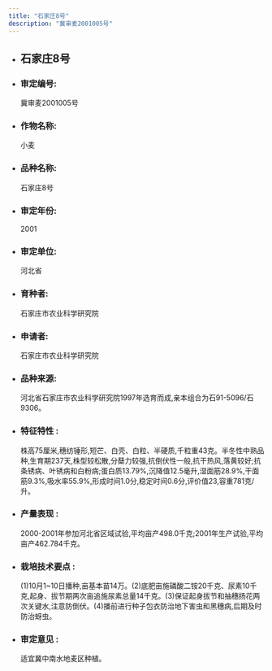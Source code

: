 ```yaml
---
title: "石家庄8号"
description: "冀审麦2001005号"
---
```

* ## 石家庄8号
* ###  审定编号:  
   冀审麦2001005号

*  ### 作物名称:  
   小麦

*   ###  品种名称: 
    石家庄8号

*   ### 审定年份: 
    2001

*   ### 审定单位:  
    河北省

*   ### 育种者:  
    石家庄市农业科学研究院

*   ### 申请者:  
    石家庄市农业科学研究院

*   ### 品种来源:  
    河北省石家庄市农业科学研究院1997年选育而成,亲本组合为石91-5096/石9306。

*   ### 特征特性 : 
    株高75厘米,穗纺锤形,短芒、白壳、白粒、半硬质,千粒重43克。半冬性中熟品种,生育期237天,株型较松散,分蘖力较强,抗倒伏性一般,抗干热风,落黄较好;抗条锈病、叶锈病和白粉病;蛋白质13.79%,沉降值12.5毫升,湿面筋28.9%,干面筋9.3%,吸水率55.9%,形成时间1.0分,稳定时间0.6分,评价值23,容重781克/升。

*   ### 产量表现 : 
    2000-2001年参加河北省区域试验,平均亩产498.0千克;2001年生产试验,平均亩产462.784千克。

*   ### 栽培技术要点 : 
    (1)10月1~10日播种,亩基本苗14万。(2)底肥亩施磷酸二铵20千克、尿素10千克,起身、拔节期两次亩追施尿素总量14千克。(3)保证起身拔节和抽穗扬花两次关键水,注意防倒伏。(4)播前进行种子包衣防治地下害虫和黑穗病,后期及时防治蚜虫。

*   ### 审定意见 : 
    适宜冀中南水地麦区种植。
